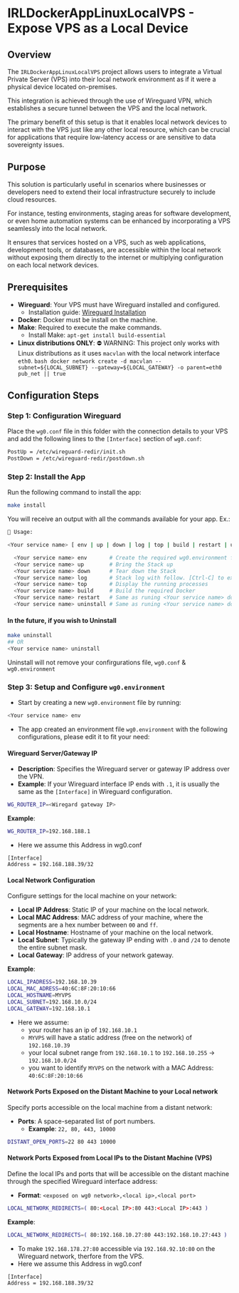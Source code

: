 # IRLDockerAppLinuxLocalVPS - Expose VPS as a Local Device

## Overview

The `IRLDockerAppLinuxLocalVPS` project allows users to integrate a Virtual Private Server (VPS) into their local network environment as if it were a physical device located on-premises. 

This integration is achieved through the use of Wireguard VPN, which establishes a secure tunnel between the VPS and the local network. 

The primary benefit of this setup is that it enables local network devices to interact with the VPS just like any other local resource, which can be crucial for applications that require low-latency access or are sensitive to data sovereignty issues.

## Purpose

This solution is particularly useful in scenarios where businesses or developers need to extend their local infrastructure securely to include cloud resources. 

For instance, testing environments, staging areas for software development, or even home automation systems can be enhanced by incorporating a VPS seamlessly into the local network. 

It ensures that services hosted on a VPS, such as web applications, development tools, or databases, are accessible within the local network without exposing them directly to the internet or multiplying configuration on each local network devices.


## Prerequisites
- **Wireguard**: Your VPS must have Wireguard installed and configured.
  - Installation guide: [Wireguard Installation](https://www.wireguard.com/install/)
- **Docker**: Docker must be install on the machine.
- **Make**: Required to execute the make commands.
  - Install Make: `apt-get install build-essential`
- **Linux distributions ONLY**:
 ⛔️ WARNING: This project only works with Linux distributions as it uses `macvlan` with the local network interface `eth0`.
``bash docker network create -d macvlan --subnet=${LOCAL_SUBNET} --gateway=${LOCAL_GATEWAY} -o parent=eth0 pub_net || true
``

## Configuration Steps

### Step 1: Configuration Wireguard

Place the `wg0.conf` file in this folder with the connection details to your VPS and add the following lines to the `[Interface]` section of `wg0.conf`:

```bash
PostUp = /etc/wireguard-redir/init.sh
PostDown = /etc/wireguard-redir/postdown.sh
```

### Step 2: Install the App

Run the following command to install the app:

```bash
make install
```

You will receive an output with all the commands available for your app. Ex.:
```sh
🚀 Usage: 

<Your service name> [ env | up | down | log | top | build | restart | unintall ]

  <Your service name> env       # Create the required wg0.environment file
  <Your service name> up        # Bring the Stack up
  <Your service name> down      # Tear down the Stack
  <Your service name> log       # Stack log with follow. [Ctrl-C] to exit. Will not tear down the Stack
  <Your service name> top       # Display the running processes
  <Your service name> build     # Build the required Docker
  <Your service name> restart   # Same as runing <Your service name> down && <Your service name> up
  <Your service name> uninstall # Same as runing <Your service name> down; make uninstall. Will require to install the service again with make
```

#### In the future, if you wish to Uninstall 
```bash
make uninstall
## OR
<Your service name> uninstall
```

Uninstall will not remove your confirgurations file, `wg0.conf` & `wg0.environment`


### Step 3: Setup and Configure `wg0.environment`

- Start by creating a new `wg0.environment` file by running:

```bash
<Your service name> env
```

- The app created an environment file `wg0.environment` with the following configurations, please edit it to fit your need:

#### Wireguard Server/Gateway IP

- **Description**: Specifies the Wireguard server or gateway IP address over the VPN.
- **Example**: If your Wireguard interface IP ends with `.1`, it is usually the same as the `[Interface]` in Wireguard configuration.

```bash
WG_ROUTER_IP=<Wiregard gateway IP>
```

**Example**: 
```bash
WG_ROUTER_IP=192.168.188.1
```
- Here we assume this Address in wg0.conf 
```
[Interface]
Address = 192.168.188.39/32
```

#### Local Network Configuration

Configure settings for the local machine on your network:

- **Local IP Address**: Static IP of your machine on the local network.
- **Local MAC Address**: MAC address of your machine, where the segments are a hex number between `00` and `ff`.
- **Local Hostname**: Hostname of your machine on the local network.
- **Local Subnet**: Typically the gateway IP ending with `.0` and `/24` to denote the entire subnet mask.
- **Local Gateway**: IP address of your network gateway.

**Example**: 
```bash
LOCAL_IPADRESS=192.168.10.39
LOCAL_MAC_ADRESS=40:6C:8F:20:10:66
LOCAL_HOSTNAME=MYVPS
LOCAL_SUBNET=192.168.10.0/24
LOCAL_GATEWAY=192.168.10.1
```
- Here we assume:
    - your router has an ip of `192.168.10.1`
    - `MYVPS` will have a static address (free on the network) of `192.168.10.39`
    - your local subnet range from `192.168.10.1` to `192.168.10.255` -> `192.168.10.0/24`
    - you want to identify `MYVPS` on the network with a MAC Address: `40:6C:8F:20:10:66`

#### Network Ports Exposed on the Distant Machine to your Local network

Specify ports accessible on the local machine from a distant network:

- **Ports**: A space-separated list of port numbers.
  - **Example**: `22, 80, 443, 10000`

```bash
DISTANT_OPEN_PORTS=22 80 443 10000
```

#### Network Ports Exposed from Local IPs to the Distant Machine (VPS)

Define the local IPs and ports that will be accessible on the distant machine through the specified Wireguard interface address:

- **Format**: `<exposed on wg0 network>,<local ip>,<local port>`

```bash
LOCAL_NETWORK_REDIRECTS=( 80:<Local IP>:80 443:<Local IP>:443 )
```

**Example**: 

```bash
LOCAL_NETWORK_REDIRECTS=( 80:192.168.10.27:80 443:192.168.10.27:443 )
```

- To make `192.168.178.27:80` accessible via `192.168.92.10:80` on the Wireguard network, therfore from the VPS. 
- Here we assume this Address in wg0.conf 
```
[Interface]
Address = 192.168.188.39/32
```
